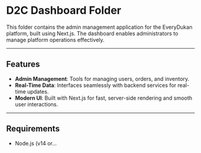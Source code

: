 # D2C Dashboard Folder

This folder contains the admin management application for the EveryDukan platform, built using Next.js. The dashboard enables administrators to manage platform operations effectively.

---

## Features

- **Admin Management**: Tools for managing users, orders, and inventory.
- **Real-Time Data**: Interfaces seamlessly with backend services for real-time updates.
- **Modern UI**: Built with Next.js for fast, server-side rendering and smooth user interactions.

---

## Requirements

- Node.js (v14 or...
